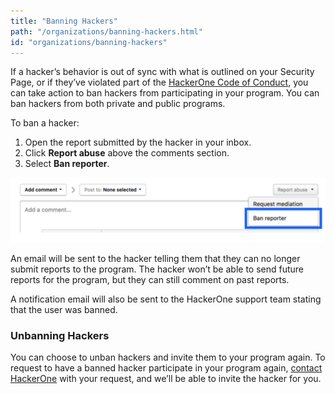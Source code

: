 ```yaml
---
title: "Banning Hackers"
path: "/organizations/banning-hackers.html"
id: "organizations/banning-hackers"
---
```


If a hacker’s behavior is out of sync with what is outlined on your Security Page, or if they’ve violated part of the [HackerOne Code of Conduct](https://hackerone.com/disclosure-guidelines), you can take action to ban hackers from participating in your program. You can ban hackers from both private and public programs.

To ban a hacker:
1. Open the report submitted by the hacker in your inbox.
2. Click <b>Report abuse</b> above the comments section. 
3. Select <b>Ban reporter</b>.

![hacker-ban-1](./images/hacker-ban-1.png)

An email will be sent to the hacker telling them that they can no longer submit reports to the program. The hacker won’t be able to send future reports for the program, but they can still comment on past reports.

A notification email will also be sent to the HackerOne support team stating that the user was banned.  

### Unbanning Hackers
You can choose to unban hackers and invite them to your program again. To request to have a banned hacker participate in your program again, [contact HackerOne](support.hackerone.com) with your request, and we’ll be able to invite the hacker for you.  
